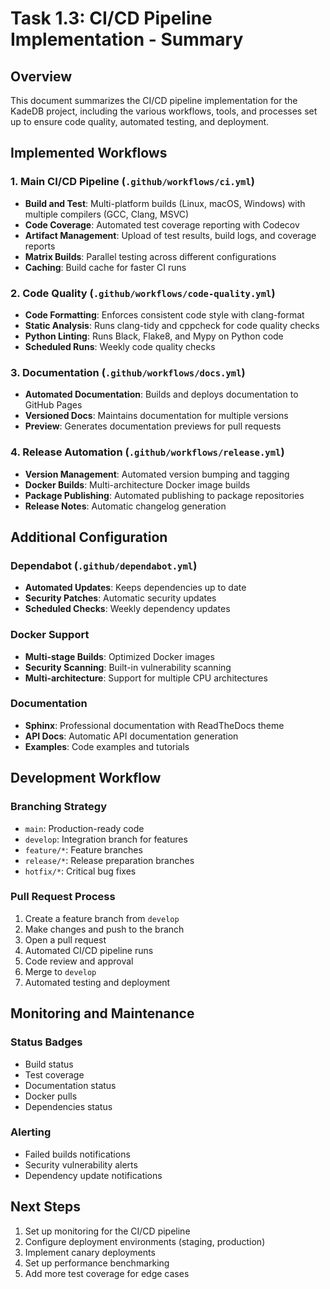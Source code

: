 # Task 1.3: CI/CD Pipeline Implementation - Summary

## Overview
This document summarizes the CI/CD pipeline implementation for the KadeDB project, including the various workflows, tools, and processes set up to ensure code quality, automated testing, and deployment.

## Implemented Workflows

### 1. Main CI/CD Pipeline (`.github/workflows/ci.yml`)
- **Build and Test**: Multi-platform builds (Linux, macOS, Windows) with multiple compilers (GCC, Clang, MSVC)
- **Code Coverage**: Automated test coverage reporting with Codecov
- **Artifact Management**: Upload of test results, build logs, and coverage reports
- **Matrix Builds**: Parallel testing across different configurations
- **Caching**: Build cache for faster CI runs

### 2. Code Quality (`.github/workflows/code-quality.yml`)
- **Code Formatting**: Enforces consistent code style with clang-format
- **Static Analysis**: Runs clang-tidy and cppcheck for code quality checks
- **Python Linting**: Runs Black, Flake8, and Mypy on Python code
- **Scheduled Runs**: Weekly code quality checks

### 3. Documentation (`.github/workflows/docs.yml`)
- **Automated Documentation**: Builds and deploys documentation to GitHub Pages
- **Versioned Docs**: Maintains documentation for multiple versions
- **Preview**: Generates documentation previews for pull requests

### 4. Release Automation (`.github/workflows/release.yml`)
- **Version Management**: Automated version bumping and tagging
- **Docker Builds**: Multi-architecture Docker image builds
- **Package Publishing**: Automated publishing to package repositories
- **Release Notes**: Automatic changelog generation

## Additional Configuration

### Dependabot (`.github/dependabot.yml`)
- **Automated Updates**: Keeps dependencies up to date
- **Security Patches**: Automatic security updates
- **Scheduled Checks**: Weekly dependency updates

### Docker Support
- **Multi-stage Builds**: Optimized Docker images
- **Security Scanning**: Built-in vulnerability scanning
- **Multi-architecture**: Support for multiple CPU architectures

### Documentation
- **Sphinx**: Professional documentation with ReadTheDocs theme
- **API Docs**: Automatic API documentation generation
- **Examples**: Code examples and tutorials

## Development Workflow

### Branching Strategy
- `main`: Production-ready code
- `develop`: Integration branch for features
- `feature/*`: Feature branches
- `release/*`: Release preparation branches
- `hotfix/*`: Critical bug fixes

### Pull Request Process
1. Create a feature branch from `develop`
2. Make changes and push to the branch
3. Open a pull request
4. Automated CI/CD pipeline runs
5. Code review and approval
6. Merge to `develop`
7. Automated testing and deployment

## Monitoring and Maintenance

### Status Badges
- Build status
- Test coverage
- Documentation status
- Docker pulls
- Dependencies status

### Alerting
- Failed builds notifications
- Security vulnerability alerts
- Dependency update notifications

## Next Steps
1. Set up monitoring for the CI/CD pipeline
2. Configure deployment environments (staging, production)
3. Implement canary deployments
4. Set up performance benchmarking
5. Add more test coverage for edge cases

